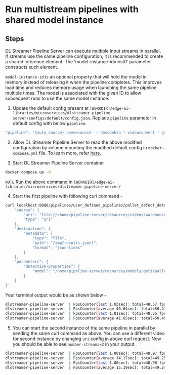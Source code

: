 # Run multistream pipelines with shared model instance

## Steps

DL Streamer Pipeline Server can execute multiple input streams in parallel. If streams use the same pipeline configuration, it is recommended to create a shared inference element. The ‘model-instance-id=inst0’ parameter constructs such element. 

`model-instance-id` is an optional property that will hold the model in memory instead of releasing it when the pipeline completes. This improves load time and reduces memory usage when launching the same pipeline multiple times. The model is associated with the given ID to allow subsequent runs to use the same model instance.

1. Update the default config present at `[WORKDIR]/edge-ai-libraries/microservices/dlstreamer-pipeline-server/configs/default/config.json`. Replace `pipeline` parameter in default config with below `pipeline`.

```sh
"pipeline": "{auto_source} name=source  ! decodebin ! videoconvert ! gvadetect name=detection model-instance-id=inst0 ! queue ! gvawatermark ! gvafpscounter ! gvametaconvert add-empty-results=true name=metaconvert ! gvametapublish name=destination ! appsink name=appsink",
```

2. Allow DL Streamer Pipeline Server to read the above modified configuration by volume mounting the modified default config in `docker-compose.yml` file. To learn more, refer [here](../../../how-to-change-dlstreamer-pipeline.md).

3. Start DL Streamer Pipeline Server container
```sh
docker compose up -d
```
`NOTE` Run the above command in `[WORKDIR]/edge-ai-libraries/microservices/dlstreamer-pipeline-server/`

4. Start the first pipeline with following curl command - 
```sh
curl localhost:8080/pipelines/user_defined_pipelines/pallet_defect_detection -X POST -H 'Content-Type: application/json' -d '{
    "source": {
        "uri": "file:///home/pipeline-server/resources/videos/warehouse.avi",
        "type": "uri"
    },
    "destination": {
        "metadata": {
            "type": "file",
            "path": "/tmp/results.jsonl",
            "format": "json-lines"
        }
    },
    "parameters": {
        "detection-properties": {
            "model": "/home/pipeline-server/resources/models/geti/pallet_defect_detection/deployment/Detection/model/model.xml"
        }
    }
}'
```

Your terminal output would be as shown below - 
```sh
dlstreamer-pipeline-server  | FpsCounter(last 1.03sec): total=48.57 fps, number-streams=1, per-stream=48.57 fps
dlstreamer-pipeline-server  | FpsCounter(average 40.64sec): total=50.47 fps, number-streams=1, per-stream=50.47 fps
dlstreamer-pipeline-server  | FpsCounter(last 1.01sec): total=49.55 fps, number-streams=1, per-stream=49.55 fps
dlstreamer-pipeline-server  | FpsCounter(average 41.65sec): total=50.45 fps, number-streams=1, per-stream=50.45 fps
```

5. You can start the second instance of the same pipeline in parallel by sending the same curl command as above. You can use a different video for second instance by changing `uri` config in above curl request. Now you should be able to see `number-streams=2` in your output.

```sh
dlstreamer-pipeline-server  | FpsCounter(last 1.00sec): total=49.97 fps, number-streams=2, per-stream=24.98 fps (23.98, 25.98)
dlstreamer-pipeline-server  | FpsCounter(average 14.17sec): total=49.25 fps, number-streams=2, per-stream=24.63 fps (23.50, 25.75)
dlstreamer-pipeline-server  | FpsCounter(last 1.00sec): total=48.98 fps, number-streams=2, per-stream=24.49 fps (24.99, 23.99)
dlstreamer-pipeline-server  | FpsCounter(average 15.19sec): total=49.24 fps, number-streams=2, per-stream=24.62 fps (23.57, 25.68)
```